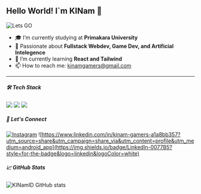 ## Hello World! I`m KINam 👋

<!--
**KINamID/KINamID** is a ✨ _special_ ✨ repository because its `README.md` (this file) appears on your GitHub profile.

Here are some ideas to get you started:

- 🔭 I’m currently working on ...
- 🌱 I’m currently learning ...
- 👯 I’m looking to collaborate on ...
- 🤔 I’m looking for help with ...
- 💬 Ask me about ...
- 📫 How to reach me: ...
- 😄 Pronouns: ...
- ⚡ Fun fact: ...
-->
![Lets GO](https://media2.giphy.com/media/v1.Y2lkPTc5MGI3NjExaWg0aHZ2Z3N4aGs0aHFmaTk3bXpod3hsaXVmMXFtYTFrdzQ0bTR2YSZlcD12MV9pbnRlcm5hbF9naWZfYnlfaWQmY3Q9Zw/QADBkPcIsqymW2PtKP/giphy.gif)

- 🎓 I’m currently studying at **Primakara University**
- 🚀 Passionate about **Fullstack Webdev, Game Dev, and Artificial Intelegence**  
- 🌱 I’m currently learning **React and Tailwind**
- 📫 How to reach me: kinamgamers@gmail.com

---

##### 🛠️ Tech Stack
<img src="https://img.shields.io/badge/HTML5-E34F26?style=for-the-badge&logo=html5&logoColor=white" />
<img src="https://img.shields.io/badge/CSS3-1572B6?style=for-the-badge&logo=css3&logoColor=white" />
<img src="https://img.shields.io/badge/JavaScript-323330?style=for-the-badge&logo=javascript&logoColor=F7DF1E" />

##### 🤝 Let's Connect
[![Instagram](https://img.shields.io/badge/Instagram-E4405F?style=for-the-badge&logo=instagram&logoColor=white)](https://www.instagram.com/kinamdst?igsh=aDVncjI1dGVwZ2hr)
![https://www.linkedin.com/in/kinam-gamers-a1a8bb357?utm_source=share&utm_campaign=share_via&utm_content=profile&utm_medium=android_app](https://img.shields.io/badge/LinkedIn-0077B5?style=for-the-badge&logo=linkedin&logoColor=white)

##### 📈 GitHub Stats
![KINamID GitHub stats](https://github-readme-stats.vercel.app/api?username=KINamID&show_icons=true&theme=merko)